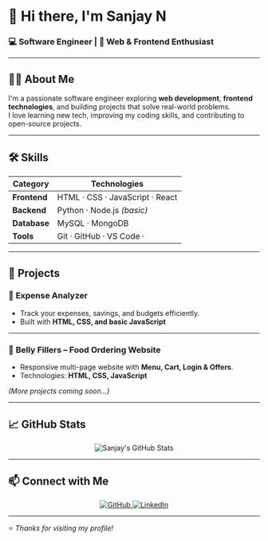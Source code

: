 # 👋 Hi there, I'm **Sanjay N**

### 💻 Software Engineer | 🎨 Web & Frontend Enthusiast

---

## 👨‍💻 About Me
I'm a passionate software engineer exploring **web development**, **frontend technologies**, and building projects that solve real-world problems.  
I love learning new tech, improving my coding skills, and contributing to open-source projects.

---

## 🛠️ Skills
| Category | Technologies |
|-----------|---------------|
| **Frontend** | HTML · CSS · JavaScript · React |
| **Backend** | Python · Node.js *(basic)* |
| **Database** | MySQL · MongoDB |
| **Tools** | Git · GitHub · VS Code ·  |

---

## 🚀 Projects

### 🔹 **Expense Analyzer**
- Track your expenses, savings, and budgets efficiently.  
- Built with **HTML, CSS, and basic JavaScript**

---

### 🔹 **Belly Fillers – Food Ordering Website**
- Responsive multi-page website with **Menu, Cart, Login & Offers**.  
- Technologies: **HTML, CSS, JavaScript**

*(More projects coming soon...)*

---

## 📈 GitHub Stats
<p align="center">
  <img src="https://github-readme-stats.vercel.app/api?username=Sanjayn23082005&show_icons=true&theme=blue-green" alt="Sanjay's GitHub Stats" />
</p>

---

## 📫 Connect with Me
<p align="center">
  <a href="https://github.com/Sanjayn23082005">
    <img src="https://img.shields.io/badge/GitHub-Sanjayn23082005-181717?style=for-the-badge&logo=github" alt="GitHub" />
  </a>
  <a href="https://www.linkedin.com/in/yourprofile">
    <img src="https://img.shields.io/badge/LinkedIn-Sanjay%20N-blue?style=for-the-badge&logo=linkedin" alt="LinkedIn" />
  </a>
</p>

---

⭐ *Thanks for visiting my profile!*
